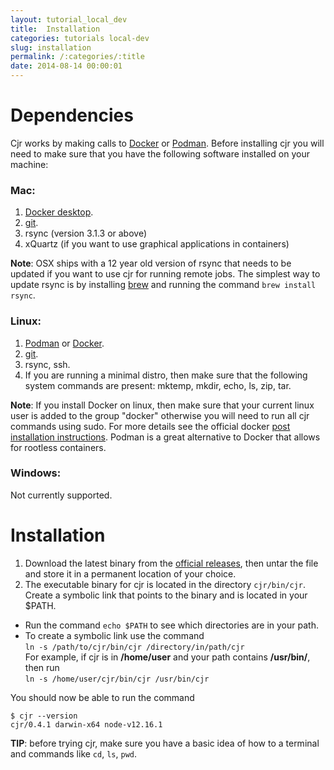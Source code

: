 ```yaml
---
layout: tutorial_local_dev
title:  Installation
categories: tutorials local-dev
slug: installation
permalink: /:categories/:title
date: 2014-08-14 00:00:01
---
```


Dependencies
====================================

Cjr works by making calls to [Docker](https://www.docker.com/) or [Podman](https://podman.io). Before installing cjr you will need to make sure that you have the following software installed on your machine:

### **Mac:** 
1. [Docker desktop](https://docs.docker.com/docker-for-mac/install/).
2. [git](https://git-scm.com/download/mac).
3. rsync (version 3.1.3 or above)
4. xQuartz (if you want to use graphical applications in containers)

**Note**: OSX ships with a 12 year old version of rsync that needs to be updated if you want to use cjr for running remote jobs. The simplest way to update rsync is by installing [brew](https://brew.sh) and running the command `brew install rsync`. 

### **Linux:** 
1. [Podman](https://podman.io) or [Docker](https://docs.docker.com/engine/install).  
2. [git](https://git-scm.com/download/linux).
3. rsync, ssh.
4. If you are running a minimal distro, then make sure that the following system commands are present: mktemp, mkdir, echo, ls, zip, tar.

**Note**: If you install Docker on linux, then make sure that your current linux user is added to the group "docker" otherwise you will need to run all cjr commands using sudo. For more details see the official docker [post installation instructions](https://docs.docker.com/engine/install/linux-postinstall/). Podman is a great alternative to Docker that allows for rootless containers.

### **Windows**: 

Not currently supported.

Installation
====================================

1. Download the latest binary from the [official releases](https://github.com/container-job-runner/cjr/releases), then untar the file and store it in a permanent location of your choice.
2. The executable binary for cjr is located in the directory `cjr/bin/cjr`. Create a symbolic link that points to the binary and is located in your $PATH.
  - Run the command `echo $PATH` to see which directories are in your path.
  - To create a symbolic link use the command  
    ```ln -s /path/to/cjr/bin/cjr /directory/in/path/cjr```   
    For example, if cjr is in **/home/user** and your path contains **/usr/bin/**, then run  
    ```ln -s /home/user/cjr/bin/cjr /usr/bin/cjr```


   
You should now be able to run the command 
```console
$ cjr --version
cjr/0.4.1 darwin-x64 node-v12.16.1
```

**TIP**: before trying cjr, make sure you have a basic idea of how to a terminal and commands like `cd`, `ls`, `pwd`.